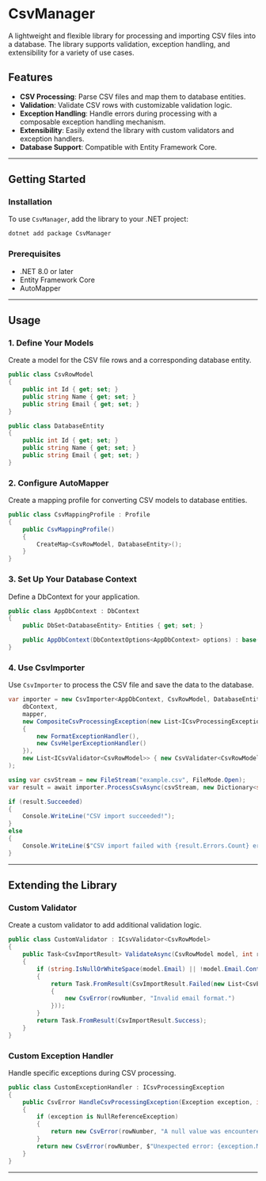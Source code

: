 
# **CsvManager**

A lightweight and flexible library for processing and importing CSV files into a database. The library supports validation, exception handling, and extensibility for a variety of use cases.

## **Features**

- **CSV Processing**: Parse CSV files and map them to database entities.
- **Validation**: Validate CSV rows with customizable validation logic.
- **Exception Handling**: Handle errors during processing with a composable exception handling mechanism.
- **Extensibility**: Easily extend the library with custom validators and exception handlers.
- **Database Support**: Compatible with Entity Framework Core.

---

## **Getting Started**

### **Installation**

To use `CsvManager`, add the library to your .NET project:

```bash
dotnet add package CsvManager
```

### **Prerequisites**

- .NET 8.0 or later
- Entity Framework Core
- AutoMapper

---

## **Usage**

### **1. Define Your Models**
Create a model for the CSV file rows and a corresponding database entity.

```csharp
public class CsvRowModel
{
    public int Id { get; set; }
    public string Name { get; set; }
    public string Email { get; set; }
}

public class DatabaseEntity
{
    public int Id { get; set; }
    public string Name { get; set; }
    public string Email { get; set; }
}
```

### **2. Configure AutoMapper**
Create a mapping profile for converting CSV models to database entities.

```csharp
public class CsvMappingProfile : Profile
{
    public CsvMappingProfile()
    {
        CreateMap<CsvRowModel, DatabaseEntity>();
    }
}
```

### **3. Set Up Your Database Context**
Define a DbContext for your application.

```csharp
public class AppDbContext : DbContext
{
    public DbSet<DatabaseEntity> Entities { get; set; }

    public AppDbContext(DbContextOptions<AppDbContext> options) : base(options) { }
}
```

### **4. Use CsvImporter**
Use `CsvImporter` to process the CSV file and save the data to the database.

```csharp
var importer = new CsvImporter<AppDbContext, CsvRowModel, DatabaseEntity>(
    dbContext,
    mapper,
    new CompositeCsvProcessingException(new List<ICsvProcessingException>
    {
        new FormatExceptionHandler(),
        new CsvHelperExceptionHandler()
    }),
    new List<ICsvValidator<CsvRowModel>> { new CsvValidater<CsvRowModel>() }
);

using var csvStream = new FileStream("example.csv", FileMode.Open);
var result = await importer.ProcessCsvAsync(csvStream, new Dictionary<string, object>(), validateOnly: false);

if (result.Succeeded)
{
    Console.WriteLine("CSV import succeeded!");
}
else
{
    Console.WriteLine($"CSV import failed with {result.Errors.Count} errors.");
}
```

---

## **Extending the Library**

### **Custom Validator**
Create a custom validator to add additional validation logic.

```csharp
public class CustomValidator : ICsvValidator<CsvRowModel>
{
    public Task<CsvImportResult> ValidateAsync(CsvRowModel model, int rowNumber)
    {
        if (string.IsNullOrWhiteSpace(model.Email) || !model.Email.Contains("@"))
        {
            return Task.FromResult(CsvImportResult.Failed(new List<CsvError>
            {
                new CsvError(rowNumber, "Invalid email format.")
            }));
        }
        return Task.FromResult(CsvImportResult.Success);
    }
}
```

### **Custom Exception Handler**
Handle specific exceptions during CSV processing.

```csharp
public class CustomExceptionHandler : ICsvProcessingException
{
    public CsvError HandleCsvProcessingException(Exception exception, int rowNumber)
    {
        if (exception is NullReferenceException)
        {
            return new CsvError(rowNumber, "A null value was encountered.");
        }
        return new CsvError(rowNumber, $"Unexpected error: {exception.Message}");
    }
}
```

---
